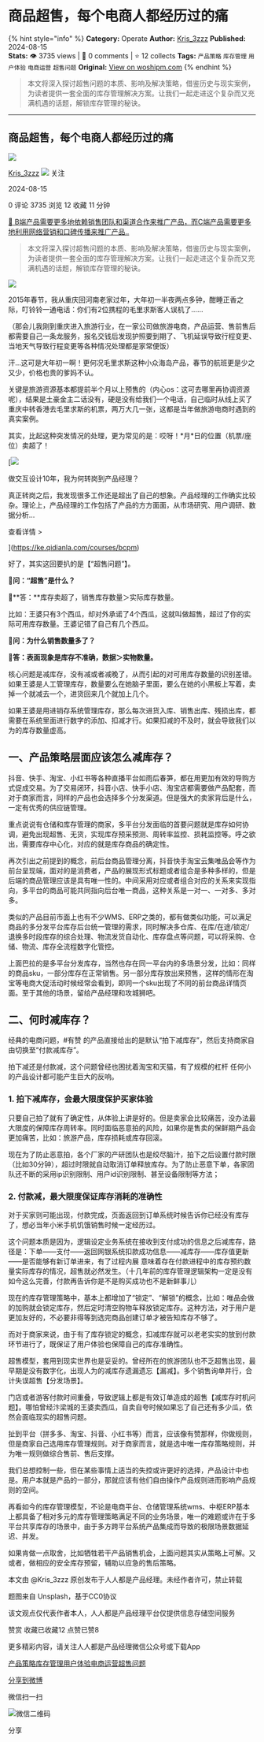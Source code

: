# 商品超售，每个电商人都经历过的痛
{% hint style="info" %}
**Category:** Operate
**Author:** [Kris_3zzz](https://www.woshipm.com/u/995216)
**Published:** 2024-08-15  
**Stats:** 👁️ 3735 views | 💬 0 comments | ⭐ 12 collects
**Tags:** `产品策略` `库存管理` `用户体验` `电商运营` `超售问题`
**Original:** [View on woshipm.com](https://www.woshipm.com/operate/6098831.html)
{% endhint %}
> 本文将深入探讨超售问题的本质、影响及解决策略，借鉴历史与现实案例，为读者提供一套全面的库存管理解决方案。让我们一起走进这个复杂而又充满机遇的话题，解锁库存管理的秘诀。

---

## 商品超售，每个电商人都经历过的痛

[![](https://static.woshipm.com/pmapp_avatar_20240514112312_7675.jpg?imageView2/1/w/72/h/72/q/100)](https://www.woshipm.com/u/995216)

[Kris\_3zzz](https://www.woshipm.com/u/995216) ![](https://static.woshipm.com/tag/1101_1@2x.png) 关注

2024-08-15

0 评论 3735 浏览 12 收藏 11 分钟

[🔗 B端产品需要更多地依赖销售团队和渠道合作来推广产品，而C端产品需要更多地利用网络营销和口碑传播来推广产品..](https://ke.qidianla.com/courses/bcpm)

> 本文将深入探讨超售问题的本质、影响及解决策略，借鉴历史与现实案例，为读者提供一套全面的库存管理解决方案。让我们一起走进这个复杂而又充满机遇的话题，解锁库存管理的秘诀。

![](https://image.woshipm.com/2023/05/06/02be09d6-ec01-11ed-adbb-00163e0b5ff3.jpg)

2015年春节，我从重庆回河南老家过年，大年初一半夜两点多钟，酣睡正香之际，叮铃铃一通电话：你们有2位携程的毛里求斯客人误机了……

（那会儿我刚到重庆进入旅游行业，在一家公司做旅游电商，产品运营、售前售后都需要自己一条龙服务，报名交钱后发现护照要到期了、飞机延误导致行程变更、当地天气导致行程变更等各种情况处理都是家常便饭）

汗…这可是大年初一啊！更何况毛里求斯这种小众海岛产品，春节的航班更是少之又少，价格也贵的爹妈不认。

关键是旅游资源基本都提前半个月以上预售的（内心os：这可去哪里再协调资源呢），结果是土豪金主二话没有，硬是没有给我们一个电话，自己临时从线上买了重庆中转香港去毛里求斯的机票，两万大几一张，这都是当年做旅游电商时遇到的真实案例。

其实，比起这种突发情况的处理，更为常见的是：哎呀！\*月\*日的位置（机票/座位）卖超了！  

[![](https://image.woshipm.com/2023/08/02/769bf6f4-30e6-11ee-b3cb-00163e0b5ff3.png)

做交互设计10年，我为何转岗到产品经理？

真正转岗之后，我发现很多工作还是超出了自己的想象。产品经理的工作确实比较杂。理论上，产品经理的工作包括了产品的方方面面，从市场研究、用户调研、数据分析...

查看详情 >

](https://ke.qidianla.com/courses/bcpm)

好了，其实这回要扒的是【“超售问题”】。

**🤔问：“超售”是什么？**

📒**答：**库存卖超了，销售库存数量＞实际库存数量。

比如：王婆只有3个西瓜，却对外承诺了4个西瓜，这就叫做超售，超过了你的实际可用库存数量。王婆记错了自己有几个西瓜。

**🤔问：为什么销售数量多了？**

📒**答：表面现象是库存不准确，数据＞实物数量。**

核心问题是减库存，没有减或者减晚了，从而引起的对可用库存数量的识别差错。如果王婆是人工管理库存，数量要么在她脑子里面，要么在她的小黑板上写着，卖掉一个就减去一个，进货回来几个就加上几个。

如果王婆是用进销存系统管理库存，那么每次进货入库、销售出库、残损出库，都需要在系统里面进行数字的添加、扣减才行。如果扣减的不及时，就会导致我们以为的库存数量虚高。

## 一、产品策略层面应该怎么减库存？

抖音、快手、淘宝、小红书等各种直播平台如雨后春笋，都在用更加有效的导购方式促成交易。为了交易闭环，抖音小店、快手小店、淘宝店都需要做产品配套，而对于商家而言，同样的产品也会选择多个分发渠道。但是强大的卖家背后是什么，一定有优秀的供应链管理。

重点说说有仓储和库存管理的商家，多平台分发面临的首要问题就是库存如何协调，避免出现超售、无货，实现库存预采预测、周转率监控、损耗监控等。呼之欲出，需要库存中心化，对应的就是库存商品的确定性。

再次引出之前提到的概念，前后台商品管理分离，抖音快手淘宝云集唯品会等作为前台呈现端，面对的是消费者，产品的展现形式标题或者组合是多种多样的，但是后端的商品管理应该是具有唯一性的。中间采用对应或者组合对应的关系来实现指向，多平台的商品可能共同指向后台唯一商品，这种关系是一对一、一对多、多对多。

类似的产品目前市面上也有不少WMS、ERP之类的，都有做类似功能，可以满足商品的多分发平台库存后台统一管理的需求，同时解决多仓库、在库/在途/锁定/退换多时段库存的综合处理、物流发货自动化、库存盘点等问题，可以将采购、仓储、物流、库存全流程数字化管控。

上面巴拉的是多平台分发库存，当然也存在同一平台内的多场景分发，比如：同样的商品sku，一部分库存在正常销售。另一部分库存放出来预售，这样的情形在淘宝等电商大促活动时候经常会看到，即同一个sku出现了不同的前台商品详情页面。至于其他的场景，留给产品经理和攻城狮吧。

## 二、何时减库存？

经典的电商问题，#有赞 的产品直接给出的是默认“拍下减库存”，然后支持商家自由切换至“付款减库存”。

拍下减还是付款减，这个问题曾经也困扰着淘宝和天猫，有了规模的杠杆 任何小的产品设计都可能产生巨大的反响。

### 1\. 拍下减库存，会最大限度保护买家体验

只要自己拍了就有了确定性，从体验上讲是好的。但是卖家会比较痛苦，没办法最大限度的保障库存周转率。同时面临恶意拍的风险，如果你是售卖的保鲜期产品会更加痛苦，比如：旅游产品，库存损耗或库存回滚。

现在为了防止恶意拍，各个厂家的产研团队也是绞尽脑汁，拍下之后设置付款时限（比如30分钟），超过时限就自动取消订单释放库存。为了防止恶意下单，各家团队还不断的采用ip识别限制、用户id识别限制、甚至设备限制等方法；

### 2\. 付款减，最大限度保证库存消耗的准确性

对于买家则可能出现，付款完成，页面返回到订单系统时候告诉你已经没有库存了，想必当年小米手机饥饿销售时候一定经历过。

这个问题本质是因为，逻辑设定业务系统在接收到支付成功的信息之后减库存，路径是：下单——支付——返回网银系统扣款成功信息——减库存——库存值更新——是否能够有新订单进来，有了过程内展 意味着存在付款进程中的库存预约数量实际库存的情况，超售就必然发生。（十几年前的库存管理逻辑架构一定是没有如今这么完善，付款再告诉你是不是购买成功也不是新鲜事儿）

现在的库存管理策略中，基本上都增加了“锁定”、“解锁”的概念，比如：唯品会做的加购就会锁定库存，然后定时清空购物车释放锁定库存。这种方法，对于用户是更加友好的，不必要非得等到选完商品创建订单才被告知库存不够了。

而对于商家来说，由于有了库存锁定的概念，扣减库存就可以老老实实的放到付款环节进行了，既保证了用户体验也保障自己的库存准确性。

超售模型，套用到现实世界也是妥妥的。曾经所在的旅游团队也不乏超售出现，最早期是没有数字化，出现人为的减库存遗漏遗忘【漏减】。多个销售询单并行，合计失误超售【分发场景】。

门店或者游客付款时间重叠，导致逻辑上都是有效订单造成的超售【减库存时机问题】。哪怕曾经汴梁城的王婆卖西瓜，自卖自夸时候如果忘了自己还有多少瓜，依然会面临现实的超售问题。

扯到平台（拼多多、淘宝、抖音、小红书等）而言，应该像有赞那样，你做规则，但是商家自己选用库存管理规则。对于商家而言，就是选中唯一库存策略规则，并为唯一规则做综合售前、售后支撑。

我们总想控制一些，但在某些事情上适当的失控或许更好的选择，产品设计中也是。用户本就是产品的一部分，那就应该有他们自由操作产品规则进而影响产品规则的空间。

再看如今的库存管理模型，不论是电商平台、仓储管理系统wms、中枢ERP基本上都具备了相对多元的库存管理策略满足不同的业务场景，唯一的难题或许在于多平台共享库存的场景中，由于多方跨平台系统产品集成而导致的极限场景数据延迟、并发。

如果肯做一点取舍，比如牺牲若干产品销售机会，上面问题其实从策略上可解。又或者，做相应的安全库存预留，辅助以应急的售后策略。

本文由 @Kris\_3zzz 原创发布于人人都是产品经理。未经作者许可，禁止转载

题图来自 Unsplash，基于CC0协议

该文观点仅代表作者本人，人人都是产品经理平台仅提供信息存储空间服务

赞赏 收藏已收藏12 点赞已赞8

更多精彩内容，请关注人人都是产品经理微信公众号或下载App

[产品策略](https://www.woshipm.com/tag/%e4%ba%a7%e5%93%81%e7%ad%96%e7%95%a5)[库存管理](https://www.woshipm.com/tag/%e5%ba%93%e5%ad%98%e7%ae%a1%e7%90%86)[用户体验](https://www.woshipm.com/tag/ue)[电商运营](https://www.woshipm.com/tag/%e7%94%b5%e5%95%86%e8%bf%90%e8%90%a5)[超售问题](https://www.woshipm.com/tag/%e8%b6%85%e5%94%ae%e9%97%ae%e9%a2%98)

[分享到微博](https://service.weibo.com/share/share.php?appkey=2775287854&title=商品超售，每个电商人都经历过的痛&url=https://www.woshipm.com/operate/6098831.html&pic=https://image.woshipm.com/2023/05/06/02be09d6-ec01-11ed-adbb-00163e0b5ff3.jpg)

微信扫一扫

![微信二维码](https://api.pwmqr.com/qrcode/create/?url=https://www.woshipm.com/operate/6098831.html)

分享